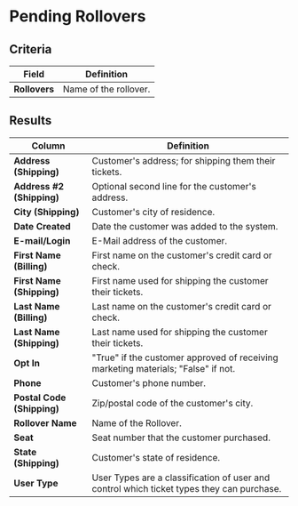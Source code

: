 # Pending Rollovers

## Criteria

| **Field** | **Definition** |
| --- | --- |
| **Rollovers** | Name of the rollover. |

## Results

| **Column** | **Definition** |
| --- | --- |
| **Address \(Shipping\)** | Customer's address; for shipping them their tickets. |
| **Address \#2 \(Shipping\)** | Optional second line for the customer's address.|
| **City \(Shipping\)** | Customer's city of residence.|
| **Date Created** | Date the customer was added to the system.|
| **E-mail/Login** | E-Mail address of the customer.|
| **First Name \(Billing\)** |  First name on the customer's credit card or check.|
| **First Name \(Shipping\)** | First name used for shipping the customer their tickets.|
| **Last Name \(Billing\)** | Last name on the customer's credit card or check.|
| **Last Name \(Shipping\)** |  Last name used for shipping the customer their tickets. |
| **Opt In** | "True" if the customer approved of receiving marketing materials; "False" if not. |
| **Phone** | Customer's phone number.|
| **Postal Code \(Shipping\)** |Zip/postal code of the customer's city.|
| **Rollover Name** | Name of the Rollover. |
| **Seat** | Seat number that the customer purchased. |
| **State \(Shipping\)** | Customer's state of residence.|
| **User Type** | User Types are a classification of user and control which ticket types they can purchase. |

